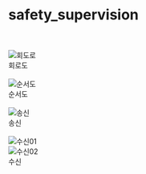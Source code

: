 # safety_supervision<br><br>
![회도로](https://user-images.githubusercontent.com/124419697/237032416-f8d36e50-f4af-4503-93c5-8800de3836ef.PNG)<br>
회로도<br><br>
![순서도](https://user-images.githubusercontent.com/124419697/237032476-60a90eb4-3776-4ead-95e5-2b3728c8c1a2.PNG)<br>
순서도<br><br>
![송신](https://user-images.githubusercontent.com/124419697/237032534-ccec59b5-e24e-4e07-8286-9b6ace36c986.PNG)<br>
송신<br><br>
![수신01](https://user-images.githubusercontent.com/124419697/237032576-15589404-4aa3-421b-ab6e-8e073a35a833.PNG)<br>
![수신02](https://user-images.githubusercontent.com/124419697/237032604-4236bd10-9bd7-4b2e-9299-94c1f1c442a4.PNG)<br>
수신<br><br>






